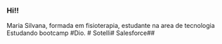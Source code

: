 ### Hi!!
Maria Silvana, formada em fisioterapia, estudante na area de tecnologia
Estudando bootcamp #Dio. # Sotelli# Salesforce##

<div>
